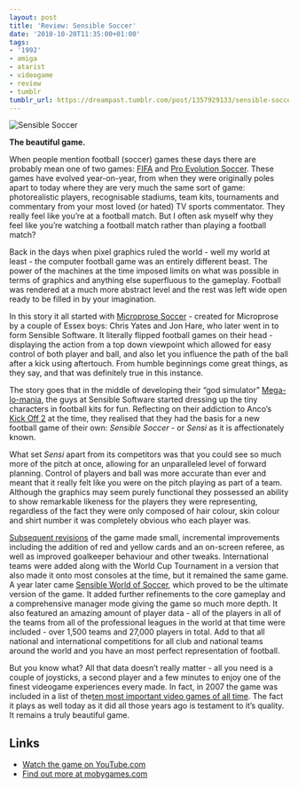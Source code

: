 ```yaml
---
layout: post
title: 'Review: Sensible Soccer'
date: '2010-10-20T11:35:00+01:00'
tags:
- '1992'
- amiga
- atarist
- videogame
- review
- tumblr
tumblr_url: https://dreampast.tumblr.com/post/1357929133/sensible-soccer
---
```

![Sensible Soccer](https://64.media.tumblr.com/tumblr_la4nmaT4lB1qbfpni.png)

**The beautiful game.**

When people mention football (soccer) games these days there are probably mean one of two games: [FIFA](http://www.mobygames.com/game-group/ea-fifa-series) and [Pro Evolution Soccer](http://www.mobygames.com/game-group/pro-evolution-soccerwinning-eleven-series). These games have evolved year-on-year, from when they were originally poles apart to today where they are very much the same sort of game: photorealistic players, recognisable stadiums, team kits, tournaments and commentary from your most loved (or hated) TV sports commentator. They really feel like you’re at a football match. But I often ask myself why they feel like you’re watching a football match rather than playing a football match?

Back in the days when pixel graphics ruled the world - well my world at least - the computer football game was an entirely different beast. The power of the machines at the time imposed limits on what was possible in terms of graphics and anything else superfluous to the gameplay. Football was rendered at a much more abstract level and the rest was left wide open ready to be filled in by your imagination.

In this story it all started with [Microprose Soccer](http://www.mobygames.com/game/microprose-pro-soccer) - created for Microprose by a couple of Essex boys: Chris Yates and Jon Hare, who later went in to form Sensible Software. It literally flipped football games on their head - displaying the action from a top down viewpoint which allowed for easy control of both player and ball, and also let you influence the path of the ball after a kick using aftertouch. From humble beginnings come great things, as they say, and that was definitely true in this instance.

The story goes that in the middle of developing their “god simulator” [Mega-lo-mania](http://www.mobygames.com/game/mega-lo-mania), the guys at Sensible Software started dressing up the tiny characters in football kits for fun. Reflecting on their addiction to Anco’s [Kick Off 2](http://www.mobygames.com/game/kick-off-2) at the time, they realised that they had the basis for a new football game of their own: _Sensible Soccer_ - or _Sensi_ as it is affectionately known.

What set _Sensi_ apart from its competitors was that you could see so much more of the pitch at once, allowing for an unparalleled level of forward planning. Control of players and ball was more accurate than ever and meant that it really felt like you were on the pitch playing as part of a team. Although the graphics may seem purely functional they possessed an ability to show remarkable likeness for the players they were representing, regardless of the fact they were only composed of hair colour, skin colour and shirt number it was completely obvious who each player was.

[Subsequent revisions](http://www.mobygames.com/game-group/sensible-soccer-games) of the game made small, incremental improvements including the addition of red and yellow cards and an on-screen referee, as well as improved goalkeeper behaviour and other tweaks. International teams were added along with the World Cup Tournament in a version that also made it onto most consoles at the time, but it remained the same game. A year later came [Sensible World of Soccer](http://www.mobygames.com/game/sensible-world-of-soccer), which proved to be the ultimate version of the game. It added further refinements to the core gameplay and a comprehensive manager mode giving the game so much more depth. It also featured an amazing amount of player data - all of the players in all of the teams from all of the professional leagues in the world at that time were included - over 1,500 teams and 27,000 players in total. Add to that all national and international competitions for all club and national teams around the world and you have an most perfect representation of football.

But you know what? All that data doesn’t really matter - all you need is a couple of joysticks, a second player and a few minutes to enjoy one of the finest videogame experiences every made. In fact, in 2007 the game was included in a list of the[ten most important video games of all time](http://www.nytimes.com/2007/03/12/arts/design/12vide.html?ex=1331352000&en=380fc9bb18694da5&ei=5124&partner=permalink&exprod=permalink). The fact it plays as well today as it did all those years ago is testament to it’s quality. It remains a truly beautiful game.

## Links

- [Watch the game on YouTube.com](http://www.youtube.com/watch?v=NNyU4xc-G6Y)
- [Find out more at mobygames.com](http://www.mobygames.com/game/sensible-soccer)